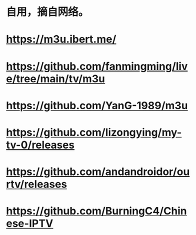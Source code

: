 # 自用，摘自网络。
# https://m3u.ibert.me/
# https://github.com/fanmingming/live/tree/main/tv/m3u
# https://github.com/YanG-1989/m3u
# https://github.com/lizongying/my-tv-0/releases
# https://github.com/andandroidor/ourtv/releases
# https://github.com/BurningC4/Chinese-IPTV
